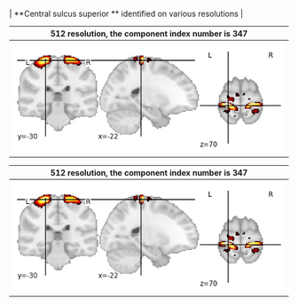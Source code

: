 


| **Central sulcus superior ** identified on various resolutions |

| 512 resolution, the component index number is 347|  
|:---:|  
| ![Component 512](../512/final/347.jpg "From component 512: Central sulcus superior ") |

| 512 resolution, the component index number is 347|  
|:---:|  
| ![Component 512](../512/final/347.jpg "From component 512: Central sulcus superior ") |